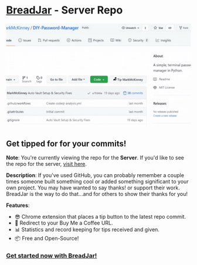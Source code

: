 # [BreadJar](https://breadjar.herokuapp.com) - Server Repo

![Tour Gif](breadjar-tour-min.gif)

## Get tipped for for your commits!

**Note**: You're currently viewing the repo for the **Server**. If you'd like to see the repo for the server, [visit here](https://github.com/MarkMcKinney/breadjar-extension).

**Description**: If you've used GitHub, you can probably remember a couple times someone built something cool or added something significant to your own project. You may have wanted to say thanks! or support their work. BreadJar is the way to do that...and for others to show their thanks for you!

**Features**:
- 😎 Chrome extension that places a tip button to the latest repo commit.
- 🔗 Redirect to your Buy Me a Coffee URL.
- 📊 Statistics and record keeping for tips received and given.
- 📦 Free and Open-Source!

### [Get started now with BreadJar!](https://breadjar.herokuapp.com)